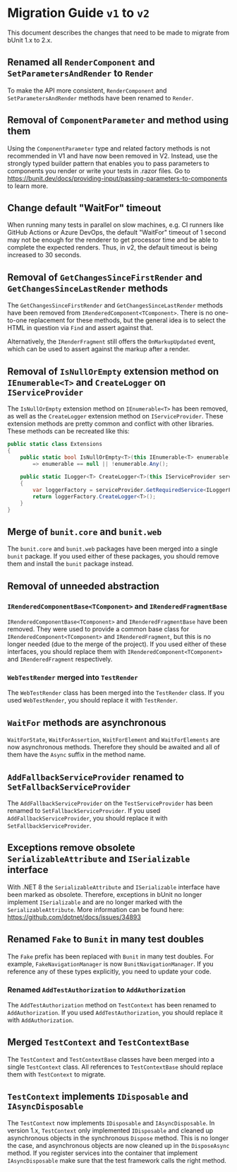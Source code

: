 # Migration Guide `v1` to `v2`
This document describes the changes that need to be made to migrate from bUnit 1.x to 2.x.

## Renamed all `RenderComponent` and `SetParametersAndRender` to `Render`

To make the API more consistent, `RenderComponent` and `SetParametersAndRender` methods have been renamed to `Render`.

## Removal of `ComponentParameter` and method using them

Using the `ComponentParameter` type and related factory methods is not recommended in V1 and have now been removed in V2. Instead, use the strongly typed builder pattern that enables you to pass parameters to components you render or write your tests in .razor files. Go to https://bunit.dev/docs/providing-input/passing-parameters-to-components to learn more.

## Change default "WaitFor" timeout

When running many tests in parallel on slow machines, e.g. CI runners like GitHub Actions or Azure DevOps, the default "WaitFor" timeout of 1 second may not be enough for the renderer to get processor time and be able to complete the expected renders. Thus, in v2, the default timeout is being increased to 30 seconds.

## Removal of `GetChangesSinceFirstRender` and `GetChangesSinceLastRender` methods
The `GetChangesSinceFirstRender` and `GetChangesSinceLastRender` methods have been removed from `IRenderedComponent<TComponent>`. There is no one-to-one replacement for these methods, but the general idea is to select the HTML in question via `Find` and assert against that.

Alternatively, the `IRenderFragment` still offers the `OnMarkupUpdated` event, which can be used to assert against the markup after a render.

## Removal of `IsNullOrEmpty` extension method on `IEnumerable<T>` and `CreateLogger` on `IServiceProvider`
The `IsNullOrEmpty` extension method on `IEnumerable<T>` has been removed, as well as the `CreateLogger` extension method on `IServiceProvider`. These extension methods are pretty common and conflict with other libraries. These methods can be recreated like this:

```csharp
public static class Extensions
{
    public static bool IsNullOrEmpty<T>(this IEnumerable<T> enumerable)
        => enumerable == null || !enumerable.Any();
    
    public static ILogger<T> CreateLogger<T>(this IServiceProvider serviceProvider)
    {
        var loggerFactory = serviceProvider.GetRequiredService<ILoggerFactory>() ?? NullLoggerFactory.Instance;
        return loggerFactory.CreateLogger<T>();
    }
}
```

## Merge of `bunit.core` and `bunit.web`
The `bunit.core` and `bunit.web` packages have been merged into a single `bunit` package. If you used either of these packages, you should remove them and install the `bunit` package instead.

## Removal of unneeded abstraction

### `IRenderedComponentBase<TComponent>` and `IRenderedFragmentBase`
`IRenderedComponentBase<TComponent>` and `IRenderedFragmentBase` have been removed. They were used to provide a common base class for `IRenderedComponent<TComponent>` and `IRenderedFragment`, but this is no longer needed (due to the merge of the project). If you used either of these interfaces, you should replace them with `IRenderedComponent<TComponent>` and `IRenderedFragment` respectively.

### `WebTestRender` merged into `TestRender`
The `WebTestRender` class has been merged into the `TestRender` class. If you used `WebTestRender`, you should replace it with `TestRender`.

## `WaitFor` methods are asynchronous
`WaitForState`, `WaitForAssertion`, `WaitForElement` and `WaitForElements` are now asynchronous methods. Therefore they should be awaited and all of them have the `Async` suffix in the method name.

## `AddFallbackServiceProvider` renamed to `SetFallbackServiceProvider`
The `AddFallbackServiceProvider` on the `TestServiceProvider` has been renamed to `SetFallbackServiceProvider`. If you used `AddFallbackServiceProvider`, you should replace it with `SetFallbackServiceProvider`.

## Exceptions remove obsolete `SerializableAttribute` and `ISerializable` interface
With .NET 8 the `SerializableAttribute` and `ISerializable` interface have been marked as obsolete. Therefore, exceptions in bUnit no longer implement `ISerializable` and are no longer marked with the `SerializableAttribute`. More information can be found here: https://github.com/dotnet/docs/issues/34893

## Renamed `Fake` to `Bunit` in many test doubles
The `Fake` prefix has been replaced with `Bunit` in many test doubles. For example, `FakeNavigationManager` is now `BunitNavigationManager`. If you reference any of these types explicitly, you need to update your code.

### Renamed `AddTestAuthorization` to `AddAuthorization`
The `AddTestAuthorization` method on `TestContext` has been renamed to `AddAuthorization`. If you used `AddTestAuthorization`, you should replace it with `AddAuthorization`.

## Merged `TestContext` and `TestContextBase`
The `TestContext` and `TestContextBase` classes have been merged into a single `TestContext` class. All references to `TestContextBase` should replace them with `TestContext` to migrate.

## `TestContext` implements `IDisposable` and `IAsyncDisposable`
The `TestContext` now implements `IDisposable` and `IAsyncDisposable`. In version 1.x, `TestContext` only implemented `IDisposable` and cleaned up asynchronous objects in the synchronous `Dispose` method. This is no longer the case, and asynchronous objects are now cleaned up in the `DisposeAsync` method.
If you register services into the container that implement `IAsyncDisposable` make sure that the test framework calls the right method.
